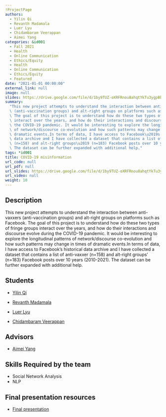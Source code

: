 ```yaml
---
!ProjectPage
authors:
  - Yilin Qi
  - Revanth Madamala
  - Luer Lyu
  - Chidambaram Veerappan
  - Aimei Yang
categories: &id001
  - Fall 2021
  - Health
  - Online Communication
  - Ethics/Equity
  - Health
  - Online Communication
  - Ethics/Equity
  - Featured
date: "2021-01-01 00:00:00"
external_link: null
image: null
slides: https://drive.google.com/file/d/1by9TUZ-oXRFRnou8ahqtYkTu3ygpBk7U/view?usp=sharing
summary:
  "This new project attempts to understand the interaction between anti-vaxxers\
  \ (anti-vaccination groups) and alt-right groups on platforms such as Facebook.\
  \ The goal of this project is to understand how do these two types of fringe groups\
  \ interact over the years, and how do their interactions and discourse evolve during\
  \ the COVID-19 pandemic. It would be interesting to explore the longitudinal patterns\
  \ of network/discourse co-evolution and how such patterns may change in times of\
  \ dramatic events.In terms of data, I have access to Facebook\u2019s historical\
  \ data archive and I have collected a dataset that contains a list of anti-vaxxer\
  \ (n=158) and alt-right groups\u2019 (n=183) Facebook posts over 10 years (2010-2021).\
  \ The dataset can be further expanded with additional help."
tags: *id001
title: COVID-19 misinformation
url_code: null
url_pdf: null
url_slides: https://drive.google.com/file/d/1by9TUZ-oXRFRnou8ahqtYkTu3ygpBk7U/view?usp=sharing
url_video: null
weight: 10
---
```


## Description

This new project attempts to understand the interaction between anti-vaxxers (anti-vaccination groups) and alt-right groups on platforms such as Facebook. The goal of this project is to understand how do these two types of fringe groups interact over the years, and how do their interactions and discourse evolve during the COVID-19 pandemic. It would be interesting to explore the longitudinal patterns of network/discourse co-evolution and how such patterns may change in times of dramatic events.In terms of data, I have access to Facebook’s historical data archive and I have collected a dataset that contains a list of anti-vaxxer (n=158) and alt-right groups’ (n=183) Facebook posts over 10 years (2010-2021). The dataset can be further expanded with additional help.

## Students

- [Yilin Qi](../../../author/yilin-qi)

- [Revanth Madamala](../../../author/revanth-madamala)

- [Luer Lyu](../../../author/luer-lyu)

- [Chidambaram Veerappan](../../../author/chidambaram-veerappan)

## Advisors

- [Aimei Yang](../../../author/aimei-yang)

## Skills Required by the team

- Social Network Analysis
- NLP

## Final presentation resources

- [Final presentation](https://drive.google.com/file/d/1by9TUZ-oXRFRnou8ahqtYkTu3ygpBk7U/view?usp=sharing)
